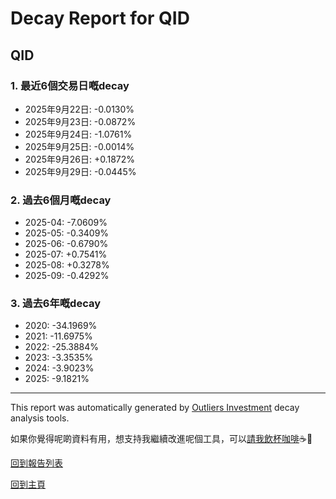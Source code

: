 # Decay Report for QID

## QID

### 1. 最近6個交易日嘅decay

- 2025年9月22日: -0.0130%
- 2025年9月23日: -0.0872%
- 2025年9月24日: -1.0761%
- 2025年9月25日: -0.0014%
- 2025年9月26日: +0.1872%
- 2025年9月29日: -0.0445%

### 2. 過去6個月嘅decay

- 2025-04: -7.0609%
- 2025-05: -0.3409%
- 2025-06: -0.6790%
- 2025-07: +0.7541%
- 2025-08: +0.3278%
- 2025-09: -0.4292%

### 3. 過去6年嘅decay

- 2020: -34.1969%
- 2021: -11.6975%
- 2022: -25.3884%
- 2023: -3.3535%
- 2024: -3.9023%
- 2025: -9.1821%

------------------------------
This report was automatically generated by [Outliers Investment](https://outliersecon.github.io/Outliers-Investment/) decay analysis tools.

如果你覺得呢啲資料有用，想支持我繼續改進呢個工具，可以[請我飲杯咖啡](https://buymeacoffee.com/outliersecon)☕🙏

[回到報告列表](https://outliersecon.github.io/Outliers-Investment/reports/reports_public)

[回到主頁](https://outliersecon.github.io/Outliers-Investment/)